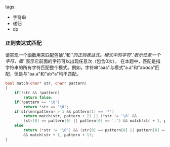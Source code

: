 tags:
- 字符串
- 递归
- dp

### 正则表达式匹配
请实现一个函数用来匹配包括'.'和'*'的正则表达式。模式中的字符'.'表示任意一个字符，而'*'表示它前面的字符可以出现任意次（包含0次）。 在本题中，匹配是指字符串的所有字符匹配整个模式。例如，字符串"aaa"与模式"a.a"和"ab*ac*a"匹配，但是与"aa.a"和"ab*a"均不匹配。

```cpp
bool match(char* str, char* pattern)
{
    if(!str && !pattern)
        return false;
    if(*pattern == '\0')
        return *str == '\0';
    if(strlen(pattern) > 1 && pattern[1] == '*')
        return match(str, pattern + 2) || (*str != '\0' && 
        (str[0] == pattern[0] || pattern[0] == '.') && match(str + 1, pattern));
    else
        return (*str != '\0') && (str[0] == pattern[0] || pattern[0] == '.') 
        && match(str + 1, pattern + 1);
}
```